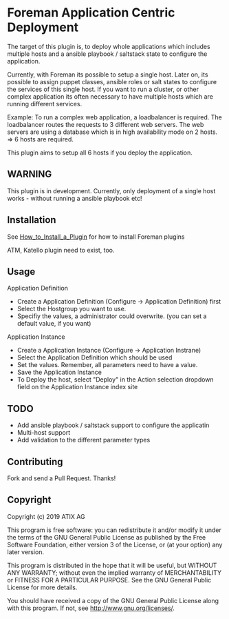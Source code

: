 # Foreman Application Centric Deployment

The target of this plugin is, to deploy whole applications which includes multiple hosts 
and a ansible playbook / saltstack state to configure the application. 

Currently, with Foreman its possible to setup a single host.
Later on, its possible to assign puppet classes, ansible roles or salt states to configure 
the services of this single host. 
If you want to run a cluster, or other complex application its often necessary to have
multiple hosts which are running different services.

Example:
To run a complex web application, a loadbalancer is required.
The loadbalancer routes the requests to 3 different web servers.
The web servers are using a database which is in high availability mode on 2 hosts.
=> 6 hosts are required.

This plugin aims to setup all 6 hosts if you deploy the application. 

## WARNING

This plugin is in development. 
Currently, only deployment of a single host works - without running a ansible playbook etc!

## Installation

See [How_to_Install_a_Plugin](http://projects.theforeman.org/projects/foreman/wiki/How_to_Install_a_Plugin)
for how to install Foreman plugins

ATM, Katello plugin need to exist, too.

## Usage

Application Definition
* Create a Application Definition (Configure -> Application Definition) first
* Select the Hostgroup you want to use. 
* Specifiy the values, a administrator could overwrite.
  (you can set a default value, if you want)

Application Instance
* Create a Application Instance (Configure -> Application Instrane) 
* Select the Application Definition which should be used
* Set the values.
  Remember, all parameters need to have a value. 
* Save the Application Instance
* To Deploy the host, select "Deploy" in the Action selection dropdown field
  on the Application Instance index site

## TODO

- Add ansible playbook / saltstack support to configure the applicatin
- Multi-host support
- Add validation to the different parameter types

## Contributing

Fork and send a Pull Request. Thanks!

## Copyright

Copyright (c) 2019 ATIX AG 

This program is free software: you can redistribute it and/or modify
it under the terms of the GNU General Public License as published by
the Free Software Foundation, either version 3 of the License, or
(at your option) any later version.

This program is distributed in the hope that it will be useful,
but WITHOUT ANY WARRANTY; without even the implied warranty of
MERCHANTABILITY or FITNESS FOR A PARTICULAR PURPOSE.  See the
GNU General Public License for more details.

You should have received a copy of the GNU General Public License
along with this program.  If not, see <http://www.gnu.org/licenses/>.

